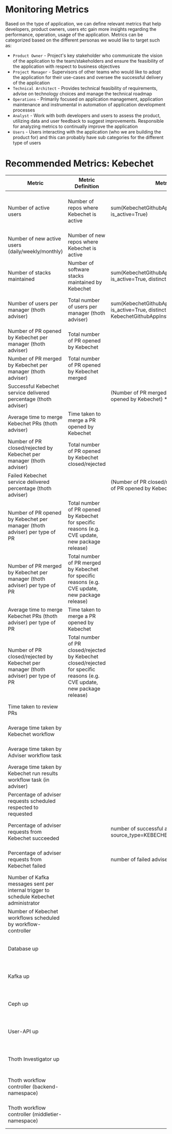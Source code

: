 # Monitoring Metrics

Based on the type of application, we can define relevant metrics that help developers, product owners, users etc gain more insights regarding the performance, operation, usage of the application. Metrics can be categorized based on the different personas we would like to target such as:

- `Product Owner` - Project's key stakeholder who communicate the vision of the application to the team/stakeholders and ensure the feasibility of the application with respect to business objectives
- `Project Manager` - Supervisors of other teams who would like to adopt the application for their use-cases and oversee the successful delivery of the application
- `Technical Architect` -  Provides technical feasibility of requirements, advise on technology choices and manage the technical roadmap
- `Operations` - Primarily focused on application management, application maintenance and instrumental in automation of application development processes
- `Analyst` - Work with both developers and users to assess the product, utilizing data and user feedback to suggest improvements. Responsible for analyzing metrics to continually improve the application
- `Users` - Users interacting with the application (who we are building the product for) and this can probably have sub categories for the different type of users

# Recommended Metrics: Kebechet


| <strong>Metric</strong> | <strong>Metric Definition</strong> | <strong>Metric Calculation</strong> | <strong>Targeted Persona</strong> | <strong>Data Source</strong> |
| ------------- | ------------------ | ------------------ | ------------------ | ------------------ |
| Number of active users | Number of repos where Kebechet is active | sum(KebechetGithubAppInstallations Table slug with is_active=True) | Product Owner | PostgreSQL database (exposed by Thoth metrics-exporter) |
| Number of new active users (daily/weekly/monthly) | Number of new repos where Kebechet is active |   | Product Owner |   |
| Number of stacks maintained | Number of software stacks maintained by Kebechet | sum(KebechetGithubAppInstallations Table slug with is_active=True, distinct=True) | Product Owner | Thoth database (exposed by metrics-exporter) |
| Number of users per manager (thoth adviser) | Total number of users per manager (thoth adviser) | sum(KebechetGithubAppInstallations Table slug with is_active=True, distinct=True, for KebechetGithubAppInstallations.thoth_advise_manager) | Product Owner | Thoth database (exposed by metrics-exporter) |
| Number of PR opened by Kebechet per manager (thoth adviser) | Total number of PR opened by Kebechet |  | Product Owner | Github (collected by mi) |
| Number of PR merged by Kebechet per manager (thoth adviser) | Total number of PR opened by Kebechet merged |  | Product Owner | Github (collected by mi) |
| Successful Kebechet service delivered percentage (thoth adviser) |  | (Number of PR merged by Kebechet ÷ Number of PR opened by Kebechet) * 100 | Product Owner | Ceph (processed by mi) |
| Average time to merge Kebechet PRs (thoth adviser) | Time taken to merge a PR opened by Kebechet |  | Product Owner | Ceph (processed by mi) |
| Number of PR closed/rejected by Kebechet per manager (thoth adviser) | Total number of PR opened by Kebechet closed/rejected |  | Product Owner | Github (collected by mi) |
| Failed Kebechet service delivered percentage (thoth adviser) |  | (Number of PR closed/rejected  by Kebechet ÷ Number of PR opened by Kebechet) * 100 | Product Owner | Ceph (processed by mi) |
| Number of PR opened by Kebechet per manager (thoth adviser) per type of PR | Total number of PR opened by Kebechet for specific reasons (e.g. CVE update, new package release) |  | Product Owner | Github (collected by mi) |
| Number of PR merged by Kebechet per manager (thoth adviser) per type of PR | Total number of PR merged by Kebechet for specific reasons (e.g. CVE update, new package release) |  | Product Owner | Github (collected by mi) |
| Average time to merge Kebechet PRs (thoth adviser) per type of PR | Time taken to merge a PR opened by Kebechet |  | Product Owner | Ceph (processed by mi) |
| Number of PR closed/rejected by Kebechet per manager (thoth adviser) per type of PR | Total number of PR closed/rejected by Kebechet closed/rejected for specific reasons (e.g. CVE update, new package release)  |  | Product Owner | Github (collected by mi) |
| Time taken to review PRs |  |  | Analyst | Ceph (processed by mi) |
| Average time taken by Kebechet workflow |  |  | Operations | Argo Workflow Controller |
| Average time taken by Adviser workflow task |  |  | Operations | Argo Workflow Controller |
| Average time taken by Kebechet run results workflow task (in adviser) |  |  | Operations | Argo Workflow Controller |
| Percentage of adviser requests scheduled respected to requested |  |  | Operations | Ceph (processed by advise-reporter) |
| Percentage of adviser requests from Kebechet succeeded |  | number of successful adviser per source_type=KEBECHET | Operations | Ceph (processed by advise-reporter) |
| Percentage of adviser requests from Kebechet failed |  | number of failed adviser per source_type=KEBECHET | Operations | Ceph (processed by advise-reporter) |
| Number of Kafka messages sent per internal trigger to schedule Kebechet administrator |  |  | Operations | Kafka producers (e.g. package-release) |
| Number of Kebechet workflows scheduled by workflow-controller |  |  | Operations | Thoth investigator (Kafka consumer) |
| Database up |  |  | Operations | exposed by Thoth metrics-exporter |
| Kafka up |  |  | Operations | exposed by Thoth metrics-exporter |
| Ceph up |  |  | Operations | exposed by Thoth metrics-exporter |
| User-API up |  |  | Operations | collected from Openshift Monitoring |
| Thoth Investigator up |  |  | Operations | collected from Openshift Monitoring |
| Thoth workflow controller (backend-namespace) |  |  | Operations | collected from Openshift Monitoring |
| Thoth workflow controller (middletier-namespace) |  |  | Operations | collected from Openshift Monitoring |
